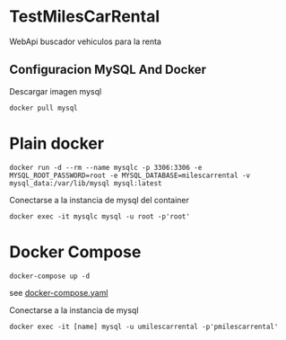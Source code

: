 # TestMilesCarRental
WebApi buscador vehiculos para la renta

Configuracion MySQL And Docker
---
Descargar imagen mysql 
```shell
docker pull mysql
```

# Plain docker
```shell
docker run -d --rm --name mysqlc -p 3306:3306 -e MYSQL_ROOT_PASSWORD=root -e MYSQL_DATABASE=milescarrental -v mysql_data:/var/lib/mysql mysql:latest
```
Conectarse a la instancia de mysql del container

```shell
docker exec -it mysqlc mysql -u root -p'root'
```

# Docker Compose

```shell
docker-compose up -d
```

see [docker-compose.yaml](./docker-compose.yaml)

Conectarse a la instancia de mysql

```shell
docker exec -it [name] mysql -u umilescarrental -p'pmilescarrental'
```


